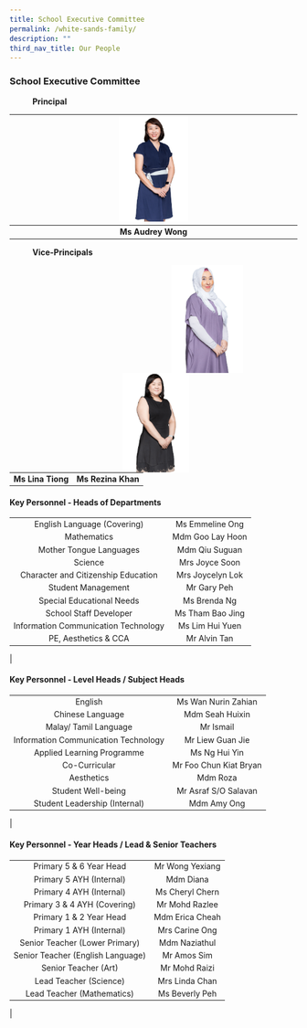 ```yaml
---
title: School Executive Committee
permalink: /white-sands-family/
description: ""
third_nav_title: Our People
---
```

### **School Executive Committee**

<figure>
<figcaption><strong>  Principal
	</strong></figcaption>
</figure>

| <img src="/images/P2023.png" style="width:25%"> |
|:---:|
| **Ms Audrey Wong** |

<figure>
<figcaption><strong>  Vice-Principals
	</strong></figcaption>
</figure>

<img src="/images/VP2023.png" style="width:25%;margin-right:95px;" align = "right">
<img src="/images/VPA2023.png" style="width:23%;margin-right:190px;" align = "right">

<br clear="left"><br><br><br>
<br clear="left"><br><br><br>

| | |
|:---:|:---:|
| **Ms Lina Tiong** | **Ms Rezina Khan** |

#### **Key Personnel - Heads of Departments**

|  |  |
|:---:|:---:|
| English Language (Covering) | Ms Emmeline Ong |
| Mathematics | Mdm Goo Lay Hoon |
| Mother Tongue Languages | Mdm Qiu Suguan |
| Science | Mrs Joyce Soon |
| Character and Citizenship Education | Mrs Joycelyn Lok |
| Student Management | Mr Gary Peh |
| Special Educational Needs | Ms Brenda Ng |
| School Staff Developer | Ms Tham Bao Jing |
| Information Communication Technology | Ms Lim Hui Yuen |
| PE, Aesthetics & CCA | Mr Alvin Tan |
|

#### **Key Personnel - Level Heads / Subject Heads**

|  |  |
|:---:|:---:|
| English | Ms Wan Nurin Zahian |
| Chinese Language | Mdm Seah Huixin |
| Malay/ Tamil Language | Mr Ismail |
| Information Communication Technology | Mr Liew Guan Jie |
| Applied Learning Programme | Ms Ng Hui Yin |
| Co-Curricular | Mr Foo Chun Kiat Bryan |
| Aesthetics | Mdm Roza |
| Student Well-being | Mr Asraf S/O Salavan |
| Student Leadership (Internal) | Mdm Amy Ong |
|

#### **Key Personnel - Year Heads / Lead & Senior Teachers**

|  |  |
|:---:|:---:|
| Primary 5 & 6 Year Head | Mr Wong Yexiang |
| Primary 5 AYH (Internal) | Mdm Diana |
| Primary 4 AYH (Internal) | Ms Cheryl Chern |
| Primary 3 & 4 AYH (Covering)  | Mr Mohd Razlee  |
| Primary 1 & 2 Year Head | Mdm Erica Cheah |
| Primary 1 AYH (Internal) | Mrs Carine Ong |
| Senior Teacher (Lower Primary) | Mdm Naziathul |
| Senior Teacher (English Language) | Mr Amos Sim |
| Senior Teacher (Art) | Mr Mohd Raizi |
| Lead Teacher (Science) | Mrs Linda Chan |
| Lead Teacher (Mathematics) | Ms Beverly Peh |
|